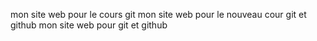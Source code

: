 mon site web pour le cours git
mon site web pour le nouveau cour git et github
mon site web pour git et github
